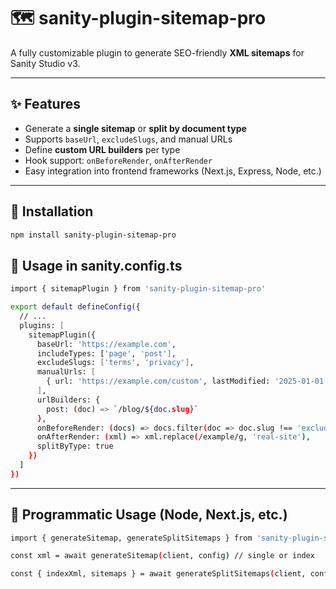 # 🗺️ sanity-plugin-sitemap-pro

A fully customizable plugin to generate SEO-friendly **XML sitemaps** for Sanity Studio v3.

---
## ✨ Features

- Generate a **single sitemap** or **split by document type**
- Supports `baseUrl`, `excludeSlugs`, and manual URLs
- Define **custom URL builders** per type
- Hook support: `onBeforeRender`, `onAfterRender`
- Easy integration into frontend frameworks (Next.js, Express, Node, etc.)

---

## 🚀 Installation

```bash
npm install sanity-plugin-sitemap-pro

```

## 🔧 Usage in sanity.config.ts

```bash
import { sitemapPlugin } from 'sanity-plugin-sitemap-pro'

export default defineConfig({
  // ...
  plugins: [
    sitemapPlugin({
      baseUrl: 'https://example.com',
      includeTypes: ['page', 'post'],
      excludeSlugs: ['terms', 'privacy'],
      manualUrls: [
        { url: 'https://example.com/custom', lastModified: '2025-01-01' }
      ],
      urlBuilders: {
        post: (doc) => `/blog/${doc.slug}`
      },
      onBeforeRender: (docs) => docs.filter(doc => doc.slug !== 'exclude-this'),
      onAfterRender: (xml) => xml.replace(/example/g, 'real-site'),
      splitByType: true
    })
  ]
})

```

---

## 🧪 Programmatic Usage (Node, Next.js, etc.)
```bash
import { generateSitemap, generateSplitSitemaps } from 'sanity-plugin-sitemap-pro'

const xml = await generateSitemap(client, config) // single or index

const { indexXml, sitemaps } = await generateSplitSitemaps(client, config) // advanced

```